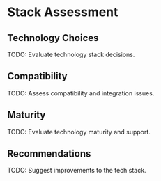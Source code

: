 # Stack Assessment

## Technology Choices

TODO: Evaluate technology stack decisions.

## Compatibility

TODO: Assess compatibility and integration issues.

## Maturity

TODO: Evaluate technology maturity and support.

## Recommendations

TODO: Suggest improvements to the tech stack.
